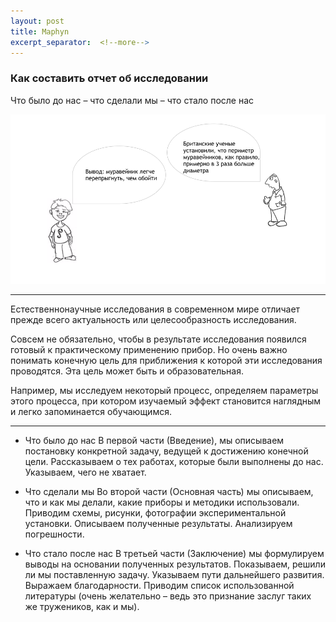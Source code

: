 ```yaml
---
layout: post
title: Maphyn
excerpt_separator:  <!--more-->
---
```

### Как составить отчет об исследовании

Что было до нас – что сделали мы – что стало после нас

![nanfre](./img/test2.png)

_______
Естественнонаучные исследования в современном мире отличает прежде всего актуальность или целесообразность исследования.

 Совсем не обязательно, чтобы в результате исследования появился готовый к практическому применению прибор. Но очень важно понимать конечную цель для приближения к которой эти исследования проводятся. Эта цель может быть и образовательная.

 Например, мы исследуем некоторый процесс, определяем параметры этого процесса, при котором изучаемый эффект становится наглядным и легко запоминается обучающимся.

_______

- Что было до нас
В первой части (Введение), мы описываем постановку конкретной задачу, ведущей к достижению конечной цели. Рассказываем о тех работах, которые были выполнены до нас. Указываем, чего не хватает.

- Что сделали мы
Во второй части (Основная часть) мы описываем, что и как мы делали, какие приборы и методики использовали. Приводим схемы, рисунки, фотографии экспериментальной установки. Описываем полученные результаты. Анализируем погрешности.

- Что стало после нас
В третьей части (Заключение) мы формулируем выводы на основании полученных результатов. Показываем, решили ли мы поставленную задачу. Указываем пути дальнейшего развития. Выражаем благодарности. Приводим список использованной литературы (очень желательно – ведь это признание заслуг таких же тружеников, как и мы).
